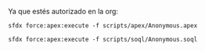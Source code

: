 Ya que estés autorizado en la org:
```
sfdx force:apex:execute -f scripts/apex/Anonymous.apex

sfdx force:apex:execute -f scripts/soql/Anonymous.soql
```
